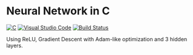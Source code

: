 # Neural Network in C

[![C](https://img.shields.io/badge/language-C-blue.svg)](https://en.wikipedia.org/wiki/C_(programming_language)) [![Visual Studio Code](https://img.shields.io/badge/IDE-VSCode-blue.svg)](https://code.visualstudio.com/) [![Build Status](https://img.shields.io/badge/build-passing-brightgreen.svg)](https://shields.io)

Using ReLU, Gradient Descent with Adam-like optimization and 3 hidden layers.
